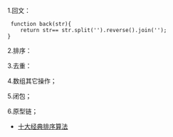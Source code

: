 1.回文：
```
 function back(str){
    return str== str.split('').reverse().join('');
}
```

2.排序：

3.去重：

4.数组其它操作；

5.闭包；

6.原型链；

* [十大经典排序算法](https://www.cnblogs.com/onepixel/articles/7674659.html)
